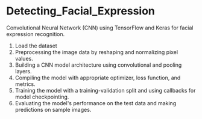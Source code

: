 # Detecting_Facial_Expression

Convolutional Neural Network (CNN) using TensorFlow and Keras for facial expression recognition. 

1. Load the dataset 
2. Preprocessing the image data by reshaping and normalizing pixel values.
3. Building a CNN model architecture using convolutional and pooling layers.
4. Compiling the model with appropriate optimizer, loss function, and metrics.
5. Training the model with a training-validation split and using callbacks for model checkpointing.
6. Evaluating the model's performance on the test data and making predictions on sample images.
